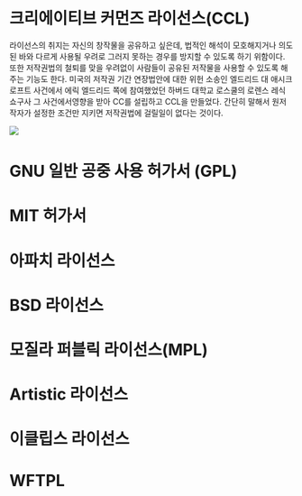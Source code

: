 # 크리에이티브 커먼즈 라이선스\(CCL\)

라이선스의 취지는 자신의 창작물을 공유하고 싶은데, 법적인 해석이 모호해지거나 의도된 바와 다르게 사용될 우려로 그러지 못하는 경우를 방지할 수 있도록 하기 위함이다. 또한 저작권법의 철퇴를 맞을 우려없이 사람들이 공유된 저작물을 사용할 수 있도록 해주는 기능도 한다. 미국의 저작권 기간 연장법안에 대한 위헌 소송인 엘드리드 대 애시크로프트 사건에서 에릭 엘드리드 쪽에 참여했었던 하버드 대학교 로스쿨의 로렌스 레식 쇼구사 그 사건에서영향을 받아 CC를 설립하고 CCL을 만들었다. 간단히 말해서 원저작자가 설정한 조건만 지키면 저작권법에 걸릴일이 없다는 것이다.

![](/assets/CC이미지1.png)

# GNU 일반 공중 사용 허가서 \(GPL\)



# MIT 허가서

# 아파치 라이선스

# BSD 라이선스

# 모질라 퍼블릭 라이선스\(MPL\)

# Artistic 라이선스

# 이클립스 라이선스

# WFTPL



